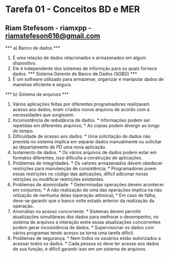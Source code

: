 # Tarefa 01 - Conceitos BD e MER
## Riam Stefesom - riamxpp - riamstefeson616@gmail.com

*** a)  Banco de dados ***
  1. É uma relação de dados relacionados e armazenados em algum dispositivo. 
  2. Ele é independente dos sistemas de informção para os quais fornece dados.
*** Sistema Gerente de Banco de Dados (SGBD) *** 
  1. É um software utilizado para armazenar, organizar e manipular dados de maneiras eficiente e segura.

*** b)  Sistema de arquivos *** 
  1. Vários aplicações feitas por diferentes programadores realizavam acesso aos dados, eram criados novos arquivos de acordo com a necessidades que surgissem. 
  2. Inconsistência de redudância de dados.
    * Informações podem ser repetidas em diferentes arquivos;
    * As cópias podem divergir ao longo do tempo.
  3. Dificuldade de acesso aos dados. 
    * Uma solicitação de dados não prevista no sistema implica em separar dados manualmente ou solicitar ao departamento de PD uma nova aplicação.
  4. Isolamento de dados. 
    * Os vários arquivos de dados podem estar em formatos diferentes, isso dificulta a construção de aplicações.
  5. Problemas de integridades. 
    * Os valores armazenados devem obedecer restrições para manutenção de consistência;
    * Programadores poem essas restrições no código das aplicações, difícil adiconar novas retrições ou modificar restrições existentes.
  6. Problemas de atomicidade.
    * Determinadas operações devem acontecer em conjuntos;
    * A não realização de uma das operações implica na não relização de nenhuma delas (operação atômica);
    * Em caso de falha, deve-se garantir que o banco volte estado anterior da realização da operação.
  7. Anomalias no acesso concorrente.
    * Sistemas devem permitir atualizações simultâneas dos dados para melhorar o desempenho, no sistema de arquivos a interação entre essas atualizações concorrentes podem gerar incosistência de dados.
    * Supervisionar os dados com vários programas tendo acesso se torna uma tarefa difícil.
  8. Problemas de segurança.
    * Nem todos os usuários estão autorizados a acessar todos os dados.
    * Cada pessoa só deve ter acesso aos dados de sua função, é difícil garantir isso em um sistema de arquivos.
  
